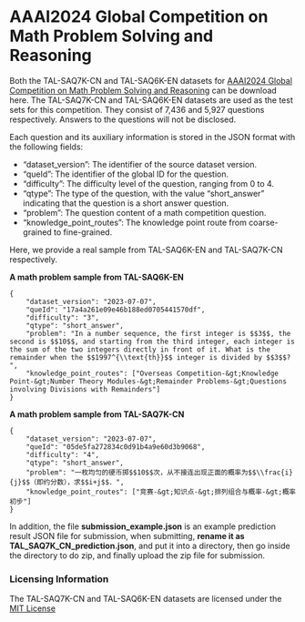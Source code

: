 # AAAI2024 Global Competition on Math Problem Solving and Reasoning


Both the TAL-SAQ7K-CN and TAL-SAQ6K-EN datasets for [AAAI2024 Global Competition on Math Problem Solving and Reasoning](https://ai4ed.cc/competitions/aaai2024competition) can be download here. The TAL-SAQ7K-CN and TAL-SAQ6K-EN datasets are used as the test sets for this competition. They consist of 7,436 and 5,927 questions respectively. Answers to the questions will not be disclosed.

Each question and its auxiliary information is stored in the JSON format with the following fields:

* “dataset_version”: The identifier of the source dataset version.
* “queId”: The identifier of the global ID for the question.
* “difficulty”: The difficulty level of the question, ranging from 0 to 4.
* “qtype”: The type of the question, with the value “short_answer” indicating that the question is a short answer question.
* “problem”: The question content of a math competition question.
* “knowledge_point_routes”: The knowledge point route from coarse-grained to fine-grained.

Here, we provide a real sample from TAL-SAQ6K-EN and TAL-SAQ7K-CN respectively.

**A math problem sample from TAL-SAQ6K-EN**
```
{
    "dataset_version": "2023-07-07",
    "queId": "17a4a261e09e46b188ed0705441570df",
    "difficulty": "3",
    "qtype": "short_answer",
    "problem": "In a number sequence, the first integer is $$3$$, the second is $$10$$, and starting from the third integer, each integer is the sum of the two integers directly in front of it. What is the remainder when the $$1997^{\\text{th}}$$ integer is divided by $$3$$? ",
    "knowledge_point_routes": ["Overseas Competition-&gt;Knowledge Point-&gt;Number Theory Modules-&gt;Remainder Problems-&gt;Questions involving Divisions with Remainders"]
}

```

**A math problem sample from TAL-SAQ7K-CN**
```
{
    "dataset_version": "2023-07-07",
    "queId": "05de5fa272834c0d91b4a9e60d3b9068",
    "difficulty": "4",
    "qtype": "short_answer",
    "problem": "一枚均匀的硬币掷$$10$$次，从不接连出现正面的概率为$$\\frac{i}{j}$$（即约分数），求$$i+j$$．",
    "knowledge_point_routes": ["竞赛-&gt;知识点-&gt;排列组合与概率-&gt;概率初步"]
}
```
In addition, the file **submission_example.json** is an example prediction result JSON file for submission, when submitting, **rename it as TAL_SAQ7K_CN_prediction.json**, and put it into a directory, then go inside the directory to do zip, and finally upload the zip file for submission.

### Licensing Information

The TAL-SAQ7K-CN and TAL-SAQ6K-EN datasets are licensed under the [MIT License](https://opensource.org/license/mit/)
